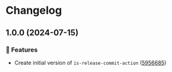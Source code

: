 # Changelog

## 1.0.0 (2024-07-15)


### 🚀 Features

* Create initial version of `is-release-commit-action` ([5956685](https://github.com/NiverEngineering/is-release-commit-action/commit/595668561f390ab878be9503fbd41cc652f11709))
